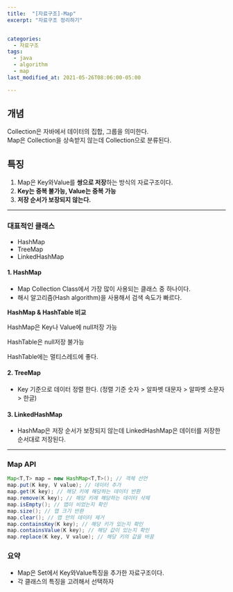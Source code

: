 ```yaml
---
title:  "[자료구조]-Map"
excerpt: "자료구조 정리하기"


categories:
  - 자료구조
tags:
  - java
  - algorithm
  - map
last_modified_at: 2021-05-26T08:06:00-05:00

---
```


## 개념

Collection은 자바에서 데이터의 집합, 그룹을 의미한다.<br>
Map은 Collection을 상속받지 않는데 Collection으로 분류된다.

## 특징

1. Map은 Key와Value를 **쌍으로 저장**하는 방식의 자료구조이다.
2. **Key는 중복 불가능, Value는 중복 가능**
3. **저장 순서가 보장되지 않는다.**

---

### 대표적인 클래스

- HashMap
- TreeMap
- LinkedHashMap

#### 1. HashMap

- Map Collection Class에서 가장 많이 사용되는 클래스 중 하나이다.
- 해시 알고리즘(Hash algorithm)을 사용해서 검색 속도가 빠르다.

**HashMap & HashTable 비교**

HashMap은 Key나 Value에 null저장 가능

HashTable은 null저장 불가능

HashTable에는 멀티스레드에 좋다.

#### 2. TreeMap

- Key 기준으로 데이터 정렬 한다.
(정렬 기준 숫자 > 알파벳 대문자 > 알파벳 소문자 > 한글)

#### 3. LinkedHashMap

- HashMap은 저장 순서가 보장되지 않는데 LinkedHashMap은 데이터를 저장한 순서대로 저장된다.

---

### Map API

```java
Map<T,T> map = new HashMap<T,T>(); // 객체 선언
map.put(K key, V value); // 데이터 추가
map.get(K key); // 해당 키에 해당하는 데이터 반환
map.remove(K key); // 해당 키에 해당하는 데이터 삭제
map.isEmpty(); // 맵이 비었는지 확인
map.size(); // 맵 크기 반환
map.clear(); // 맵 안의 데이터 제거
map.containsKey(K key); // 해당 키가 있는지 확인
map.containsValue(K key); // 해당 값이 있는지 확인
map.replace(K key, V value); // 해당 키의 값을 바꿈
```

### 요약

- Map은 Set에서 Key와Value특징을 추가한 자료구조이다.
- 각 클래스의 특징을 고려해서 선택하자

